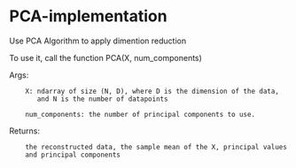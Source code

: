 # PCA-implementation
Use PCA Algorithm to apply dimention reduction 

To use it, call the function PCA(X, num_components)


Args:

        X: ndarray of size (N, D), where D is the dimension of the data,
           and N is the number of datapoints
        
        num_components: the number of principal components to use.
    

Returns:
        
        the reconstructed data, the sample mean of the X, principal values
        and principal components
